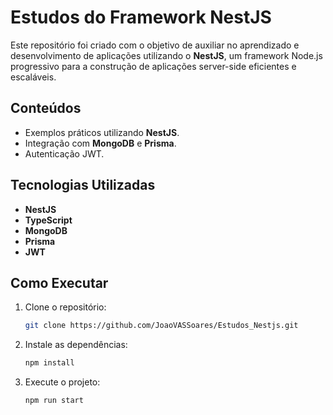 # Estudos do Framework NestJS

Este repositório foi criado com o objetivo de auxiliar no aprendizado e desenvolvimento de aplicações utilizando o **NestJS**, um framework Node.js progressivo para a construção de aplicações server-side eficientes e escaláveis.

## Conteúdos

- Exemplos práticos utilizando **NestJS**.
- Integração com **MongoDB** e **Prisma**.
- Autenticação JWT.

## Tecnologias Utilizadas

- **NestJS**
- **TypeScript**
- **MongoDB**
- **Prisma**
- **JWT**

## Como Executar

1. Clone o repositório:
   ```bash
   git clone https://github.com/JoaoVASSoares/Estudos_Nestjs.git
   ```
2. Instale as dependências:
   ```bash
   npm install
   ```
3. Execute o projeto:
   ```bash
   npm run start
   ```
